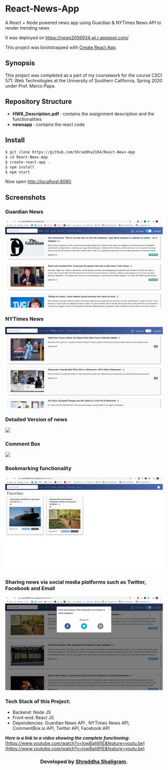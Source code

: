 # React-News-App
A React + Node powered news app using Guardian &amp; NYTimes News API to render trending news

It was deployed on https://news2056934.wl.r.appspot.com/

This project was bootstrapped with [Create React App](https://github.com/facebook/create-react-app).

## Synopsis

This project was completed as a part of my coursework for the course CSCI 571: Web Technologies at the University of Southern California, Spring 2020 under Prof. Marco Papa.

## Repository Structure

* **HW8_Description.pdf** : contains the assignment description and the functionalities
* **newsapp** : contains the react code

## Install

    $ git clone https://github.com/Shraddha2104/React-News-App
    $ cd React-News-App
    $ create-react-app .
    $ npm install
    $ npm start
    
    
Now open [http://localhost:8080](http://localhost:8080).

## Screenshots

<h3>Guardian News</h3>
<img src="1.png"  />

<h3>NYTimes News</h3>
<img src="2.png"  />

<h3>Detailed Version of news</h3>
<img src="3.png"  />

<h3>Comment Box </h3>
<img src="4.png"  />

<h3>Bookmarking functionality</h3>
<img src="5.png"  />


<h3>Sharing news via social media platforms such as Twitter, Facebook and Email</h3>
<img src="6.png"  />
  
  
  
### Tech Stack of this Project:


* Backend: Node JS
* Front-end: React JS
* Dependencies: Guardian News API , NYTimes News API, CommentBox.io API, Twitter API, Facebook API

***Here is a link to a video showing the complete functioning:*** [https://www.youtube.com/watch?v=IowBaIi6fjE&feature=youtu.be](https://www.youtube.com/watch?v=IowBaIi6fjE&feature=youtu.be) 

<h3 align="center"><b>Developed by <a href="https://github.com/Shraddha2104">Shraddha Shaligram</a>.</b></h1>

